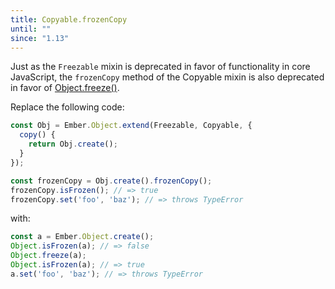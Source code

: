 ```yaml
---
title: Copyable.frozenCopy
until: ""
since: "1.13"
---
```



Just as the `Freezable` mixin is deprecated in favor of functionality in
core JavaScript, the `frozenCopy` method of the Copyable mixin is also
deprecated in favor of [Object.freeze()](https://developer.mozilla.org/en-US/docs/Web/JavaScript/Reference/Global_Objects/Object/freeze).

Replace the following code:

```javascript
const Obj = Ember.Object.extend(Freezable, Copyable, {
  copy() {
    return Obj.create();
  }
});

const frozenCopy = Obj.create().frozenCopy();
frozenCopy.isFrozen(); // => true
frozenCopy.set('foo', 'baz'); // => throws TypeError
```

with:

```javascript
const a = Ember.Object.create();
Object.isFrozen(a); // => false
Object.freeze(a);
Object.isFrozen(a); // => true
a.set('foo', 'baz'); // => throws TypeError
```
